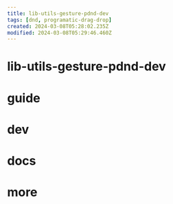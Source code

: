```yaml
---
title: lib-utils-gesture-pdnd-dev
tags: [dnd, programatic-drag-drop]
created: 2024-03-08T05:28:02.235Z
modified: 2024-03-08T05:29:46.460Z
---
```


# lib-utils-gesture-pdnd-dev

# guide

# dev

# docs

# more
